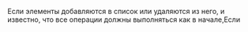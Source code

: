 Если элементы добавляются в список или удаляются из него, и известно, что все операции должны выполняться как в начале,Если 